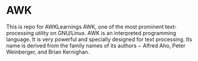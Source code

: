 # AWK
This is repo for AWKLearnings
AWK, one of the most prominent text-processing utility on GNU/Linux.
AWK is an interpreted programming language. 
It is very powerful and specially designed for text processing. 
Its name is derived from the family names of its authors − 
Alfred Aho, Peter Weinberger, and Brian Kernighan.
